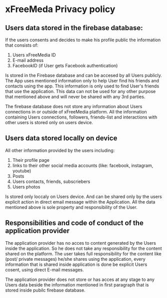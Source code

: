 
 <h1>xFreeMeda Privacy policy </h1>
 
 <h2>Users data stored in the firebase database: </h2>

If the users consents and decides to make his profile public the information that consists of: 

1) Users xFreeMedia ID
2) E-mail address
4) FacebookID (if User gets Facebook authentication)

Is stored in the Firebase database and can be accesed by all Users publicly. The App uses mentioned information only to help User find his friends and contacts using the app. This information is only used to find User's friends that use the application.
This data can not be used for any other purpose that mentioned above and will never be shared with any 3rd parties.

The firebase database does not store any information about Users connections in or outside of xFreeMedia platform. All the information containing Users connections, followers, friends-list and interactions with other users is stored only on users device.

 <h2>Users data stored locally on device   </h2>

All other information provided by the users including:
1) Their profile page
2) links to their other social media accounts (like: facebook, instagram, youtube)
3) Posts 
4) Users contacts, friends, subscriebers
5) Users photos

Is stored only loccaly on Users device. And can be shared only by the users explicit action in direct email message within the Application. All the data mentioned above is sole property and responsibility of the User.

<h2> Responsibilities and code of conduct of the application provider </h2>

The application provider has no acces to content generated by the Users inside the application. So he does not take any responsibility for the content shared on the platform.
The user takes full responsibility for the content like (post/ private messages) he/she shares using the application, every information that is shared inside application is done be explicit Users cosent, using direct E-mail messages.


The application provider does not store or has acces at any stage to any Users data beside the information mentioned in first paragraph that is stored inside pubilc firebase database. 
